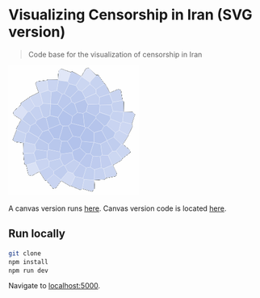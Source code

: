 # Visualizing Censorship in Iran (SVG version)

>Code base for the visualization of censorship in Iran

![Rosette](public/img/rosette_01_t.png)

A canvas version runs [here](https://visualization.journalismisnotacrime.com).
Canvas version code is located [here](https://github.com/higsch/censorship-in-iran).


## Run locally

```bash
git clone
npm install
npm run dev
```

Navigate to [localhost:5000](http://localhost:5000).
